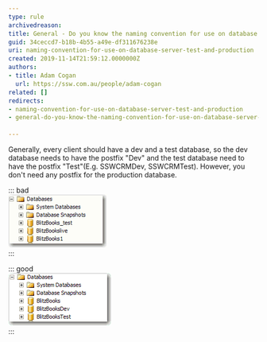 ```yaml
---
type: rule
archivedreason: 
title: General - Do you know the naming convention for use on database server test and production?
guid: 34ceccd7-b18b-4b55-a49e-df311676238e
uri: naming-convention-for-use-on-database-server-test-and-production
created: 2019-11-14T21:59:12.0000000Z
authors:
- title: Adam Cogan
  url: https://ssw.com.au/people/adam-cogan
related: []
redirects:
- naming-convention-for-use-on-database-server-test-and-production
- general-do-you-know-the-naming-convention-for-use-on-database-server-test-and-production

---
```


Generally, every client should have a dev and a test database, so the dev database needs to have the postfix "Dev" and the test database need to have the postfix "Test"(E.g. SSWCRMDev, SSWCRMTest). However, you don't need any postfix for the production database.

<!--endintro-->


::: bad  
![Figure: Bad Example - Database with bad names](BadDBName.gif)  
:::


::: good  
![Figure: Good Example - Database with standard names](GoodDBName.gif)  
:::
